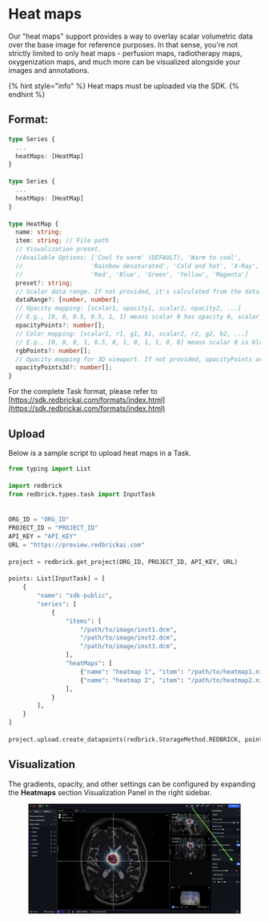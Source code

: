 # Heat maps

Our "heat maps" support provides a way to overlay scalar volumetric data over the base image for reference purposes. In that sense, you're not strictly limited to only heat maps - perfusion maps, radiotherapy maps, oxygenization maps, and much more can be visualized alongside your images and annotations.

{% hint style="info" %}
Heat maps must be uploaded via the SDK.&#x20;
{% endhint %}

## Format:

```typescript
type Series {
  ...
  heatMaps: [HeatMap]
}

type Series {
  ...
  heatMaps: [HeatMap]
}

type HeatMap {
  name: string;
  item: string; // File path
  // Visualization preset. 
  //Available Options: ['Cool to warm' (DEFAULT), 'Warm to cool', 
  //                   'Rainbow desaturated', 'Cold and hot', 'X-Ray', 
  //                   'Red', 'Blue', 'Green', 'Yellow', 'Magenta']
  preset?: string;
  // Scalar data range. If not provided, it's calculated from the data.
  dataRange?: [number, number];
  // Opacity mapping: [scalar1, opacity1, scalar2, opacity2, ...]
  // E.g., [0, 0, 0.5, 0.5, 1, 1] means scalar 0 has opacity 0, scalar 0.5 has opacity 0.5, scalar 1 has opacity 1.
  opacityPoints?: number[];
  // Color mapping: [scalar1, r1, g1, b1, scalar2, r2, g2, b2, ...]
  // E.g., [0, 0, 0, 1, 0.5, 0, 1, 0, 1, 1, 0, 0] means scalar 0 is blue, scalar 0.5 is green, scalar 1 is red.
  rgbPoints?: number[];
  // Opacity mapping for 3D viewport. If not provided, opacityPoints are used.
  opacityPoints3d?: number[];
}
```

For the complete Task format, please refer to [https://sdk.redbrickai.com/formats/index.html](https://sdk.redbrickai.com/formats/index.html)

## Upload

Below is a sample script to upload heat maps in a Task.

```python
from typing import List

import redbrick
from redbrick.types.task import InputTask


ORG_ID = "ORG_ID"
PROJECT_ID = "PROJECT_ID"
API_KEY = "API_KEY"
URL = "https://preview.redbrickai.com"

project = redbrick.get_project(ORG_ID, PROJECT_ID, API_KEY, URL)

points: List[InputTask] = [
    {
        "name": "sdk-public",
        "series": [
            {
                "items": [
                    "/path/to/image/inst1.dcm",
                    "/path/to/image/inst2.dcm",
                    "/path/to/image/inst3.dcm",
                ],
                "heatMaps": [
                    {"name": "heatmap 1", "item": "/path/to/heatmap1.nii.gz"},
                    {"name": "heatmap 2", "item": "/path/to/heatmap2.nii.gz"},
                ],
            }
        ],
    }
]

project.upload.create_datapoints(redbrick.StorageMethod.REDBRICK, points)
```

## Visualization

The gradients, opacity, and other settings can be configured by expanding the **Heatmaps** section Visualization Panel in the right sidebar.&#x20;

<figure><img src="../.gitbook/assets/image (11) (1).png" alt=""><figcaption></figcaption></figure>
